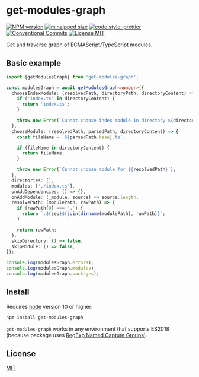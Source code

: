 # get-modules-graph

[![NPM version][npm-image]][npm-url]
[![minzipped size][size-image]][size-url]
[![code style: prettier][prettier-image]][prettier-url]
[![Conventional Commits][conventional-commits-image]][conventional-commits-url]
[![License MIT][license-image]][license-url]

Get and traverse graph of ECMAScript/TypeScript modules.

## Basic example

```ts
import {getModulesGraph} from 'get-modules-graph';

const modulesGraph = await getModulesGraph<number>({
  chooseIndexModule: (resolvedPath, directoryPath, directoryContent) => {
    if ('index.ts' in directoryContent) {
      return 'index.ts';
    }

    throw new Error(`Cannot choose index module in directory ${directoryPath} for ${resolvedPath}`);
  },
  chooseModule: (resolvedPath, parsedPath, directoryContent) => {
    const fileName = `${parsedPath.base}.ts`;

    if (fileName in directoryContent) {
      return fileName;
    }

    throw new Error(`Cannot choose module for ${resolvedPath}`);
  },
  directories: [],
  modules: ['./index.ts'],
  onAddDependencies: () => {},
  onAddModule: (_module, source) => source.length,
  resolvePath: (modulePath, rawPath) => {
    if (rawPath[0] === '.') {
      return `.${sep}${join(dirname(modulePath), rawPath)}`;
    }

    return rawPath;
  },
  skipDirectory: () => false,
  skipModule: () => false,
});

console.log(modulesGraph.errors);
console.log(modulesGraph.modules);
console.log(modulesGraph.packages);
```

## Install

Requires [node](https://nodejs.org/en/) version 10 or higher:

```sh
npm install get-modules-graph
```

`get-modules-graph` works in any environment that supports ES2018
(because package uses [RegExp Named Capture Groups](https://github.com/tc39/proposal-regexp-named-groups)).

## License

[MIT][license-url]

[conventional-commits-image]: https://img.shields.io/badge/Conventional_Commits-1.0.0-yellow.svg 'The Conventional Commits specification'
[conventional-commits-url]: https://www.conventionalcommits.org/en/v1.0.0/
[license-image]: https://img.shields.io/badge/license-MIT-blue.svg 'The MIT License'
[license-url]: LICENSE
[npm-image]: https://img.shields.io/npm/v/get-modules-graph.svg 'get-modules-graph'
[npm-url]: https://www.npmjs.com/package/get-modules-graph
[prettier-image]: https://img.shields.io/badge/code_style-prettier-ff69b4.svg 'Prettier code formatter'
[prettier-url]: https://prettier.io/
[size-image]: https://img.shields.io/bundlephobia/minzip/get-modules-graph 'get-modules-graph'
[size-url]: https://bundlephobia.com/package/get-modules-graph
